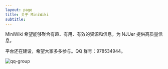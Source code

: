 ```yaml
---
layout: page
title: 关于 MiniWiki
subtitle: 
---
```


MiniWiki 希望能够聚合有趣、有用、有效的资源和信息，为 NJUer 提供高质量信息。

平台还在建设，希望大家多多参与。QQ 群号：978534944。

![qq-group](../assets/img/qq-group.JPG)

